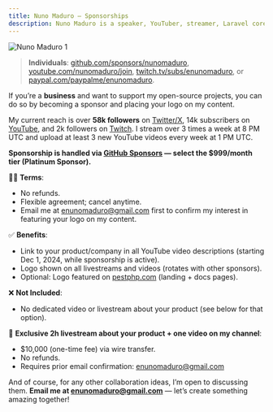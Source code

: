 ```yaml
---
title: Nuno Maduro — Sponsorships
description: Nuno Maduro is a speaker, YouTuber, streamer, Laravel core team member, and open-source enthusiast.
---
```


![Nuno Maduro 1](https://nunomaduro.com/sponsorships.1.jpg)

> **Individuals**: [github.com/sponsors/nunomaduro](https://github.com/sponsors/nunomaduro), [youtube.com/nunomaduro/join](https://youtube.com/nunomaduro/join), [twitch.tv/subs/enunomaduro](https://twitch.tv/subs/enunomaduro), or [paypal.com/paypalme/enunomaduro](https://paypal.com/paypalme/enunomaduro).

If you’re a **business** and want to support my open-source projects, you can do so by becoming a sponsor and placing your logo on my content.

My current reach is over **58k followers** on [Twitter/X](https://x.com/nunomaduro), 14k subscribers on [YouTube](https://youtube.com/@nunomaduro), and 2k followers on [Twitch](https://twitch.tv/enunomaduro). I stream over 3 times a week at 8 PM UTC and upload at least 3 new YouTube videos every week at 1 PM UTC.

**Sponsorship is handled via [GitHub Sponsors](https://github.com/sponsors/nunomaduro) — select the $999/month tier (Platinum Sponsor).**

✍🏻 **Terms**:
- No refunds.
- Flexible agreement; cancel anytime.
- Email me at [enunomaduro@gmail.com](mailto:enunomaduro@gmail.com) first to confirm my interest in featuring your logo on my content.

✅ **Benefits**:
- Link to your product/company in all YouTube video descriptions (starting Dec 1, 2024, while sponsorship is active).
- Logo shown on all livestreams and videos (rotates with other sponsors).
- Optional: Logo featured on [pestphp.com](https://pestphp.com) (landing + docs pages).

❌ **Not Included**:
- No dedicated video or livestream about your product (see below for that option).

🎥 **Exclusive 2h livestream about your product + one video on my channel**:
- $10,000 (one-time fee) via wire transfer.
- No refunds.
- Requires prior email confirmation: [enunomaduro@gmail.com](mailto:enunomaduro@gmail.com)

And of course, for any other collaboration ideas, I’m open to discussing them. **Email me at [enunomaduro@gmail.com](mailto:enunomaduro@gmail.com)** — let’s create something amazing together!
